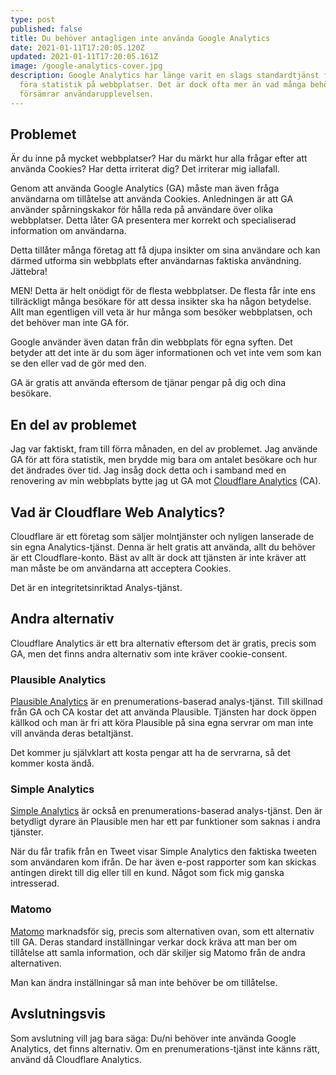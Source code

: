```yaml
---
type: post
published: false
title: Du behöver antagligen inte använda Google Analytics
date: 2021-01-11T17:20:05.120Z
updated: 2021-01-11T17:20:05.161Z
image: /google-analytics-cover.jpg
description: Google Analytics har länge varit en slags standardtjänst för att
  föra statistik på webbplatser. Det är dock ofta mer än vad många behöver och
  försämrar användarupplevelsen.
---
```

## Problemet

Är du inne på mycket webbplatser? Har du märkt hur alla frågar efter att använda Cookies? Har detta irriterat dig? Det irriterar mig iallafall.

Genom att använda Google Analytics (GA) måste man även fråga användarna om tillåtelse att använda Cookies. Anledningen är att GA använder spårningskakor för hålla reda på användare över olika webbplatser. Detta låter GA presentera mer korrekt och specialiserad information om användarna.

Detta tillåter många företag att få djupa insikter om sina användare och kan därmed utforma sin webbplats efter användarnas faktiska användning. Jättebra!

MEN! Detta är helt onödigt för de flesta webbplatser. De flesta får inte ens tillräckligt många besökare för att dessa insikter ska ha någon betydelse. Allt man egentligen vill veta är hur många som besöker webbplatsen, och det behöver man inte GA för.

Google använder även datan från din webbplats för egna syften. Det betyder att det inte är du som äger informationen och vet inte vem som kan se den eller vad de gör med den.

GA är gratis att använda eftersom de tjänar pengar på dig och dina besökare.

## En del av problemet

Jag var faktiskt, fram till förra månaden, en del av problemet. Jag använde GA för att föra statistik, men brydde mig bara om antalet besökare och hur det ändrades över tid. Jag insåg dock detta och i samband med en renovering av min webbplats bytte jag ut GA mot [Cloudflare Analytics](https://www.cloudflare.com/web-analytics/) (CA).

## Vad är Cloudflare Web Analytics?

Cloudflare är ett företag som säljer molntjänster och nyligen lanserade de sin egna Analytics-tjänst. Denna är helt gratis att använda, allt du behöver är ett Cloudflare-konto. Bäst av allt är dock att tjänsten är inte kräver att man måste be om användarna att acceptera Cookies.

Det är en integritetsinriktad Analys-tjänst.

## Andra alternativ

Cloudflare Analytics är ett bra alternativ eftersom det är gratis, precis som GA, men det finns andra alternativ som inte kräver cookie-consent.

### Plausible Analytics

[Plausible Analytics](https://plausible.io) är en prenumerations-baserad analys-tjänst. Till skillnad från GA och CA kostar det att använda Plausible. Tjänsten har dock öppen källkod och man är fri att köra Plausible på sina egna servrar om man inte vill använda deras betaltjänst.

Det kommer ju självklart att kosta pengar att ha de servrarna, så det kommer kosta ändå.

### Simple Analytics

[Simple Analytics](https://simpleanalytics.com/) är också en prenumerations-baserad analys-tjänst. Den är betydligt dyrare än Plausible men har ett par funktioner som saknas i andra tjänster.

När du får trafik från en Tweet visar Simple Analytics den faktiska tweeten som användaren kom ifrån. De har även e-post rapporter som kan skickas antingen direkt till dig eller till en kund. Något som fick mig ganska intresserad.

### Matomo

[Matomo](https://matomo.org/) marknadsför sig, precis som alternativen ovan, som ett alternativ till GA. Deras standard inställningar verkar dock kräva att man ber om tillåtelse att samla information, och där skiljer sig Matomo från de andra alternativen.

Man kan ändra inställningar så man inte behöver be om tillåtelse.

## Avslutningsvis

Som avslutning vill jag bara säga: Du/ni behöver inte använda Google Analytics, det finns alternativ. Om en prenumerations-tjänst inte känns rätt, använd då Cloudflare Analytics.
